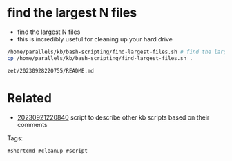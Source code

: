 # find the largest N files

- find the largest N files
- this is incredibly useful for cleaning up your hard drive

```bash
/home/parallels/kb/bash-scripting/find-largest-files.sh # find the largest N files
cp /home/parallels/kb/bash-scripting/find-largest-files.sh .
```

` zet/20230928220755/README.md `

# Related

- [20230921220840](/zet/20230921220840/README.md) script to describe other kb scripts based on their comments

Tags:

    #shortcmd #cleanup #script
